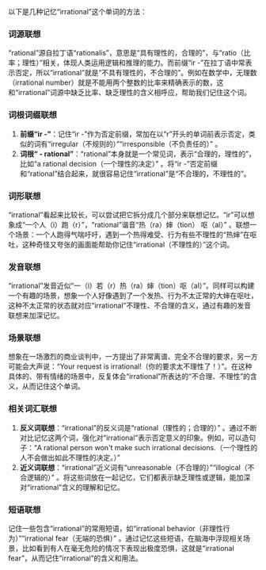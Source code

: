 以下是几种记忆“irrational”这个单词的方法：

### 词源联想
“rational”源自拉丁语“rationalis”，意思是“具有理性的，合理的”，与“ratio（比率；理性）”相关，体现人类运用逻辑和推理的能力。而前缀“ir -”在拉丁语中常表示否定，所以“irrational”就是“不具有理性的，不合理的”。例如在数学中，无理数（irrational number）就是不能用两个整数的比率来精确表示的数，这和“irrational”词源中缺乏比率、缺乏理性的含义相呼应，帮助我们记住这个词。

### 词根词缀联想
1. **前缀“ir -”**：记住“ir -”作为否定前缀，常加在以“r”开头的单词前表示否定，类似的词有“irregular（不规则的）”“irresponsible（不负责任的）” 。
2. **词根“ - rational”**：“rational”本身就是一个常见词，表示“合理的，理性的”，比如“a rational decision（一个理性的决定）” 。将“ir -”否定前缀和“rational”结合起来，就很容易记住“irrational”是“不合理的，不理性的”。

### 词形联想
“irrational”看起来比较长，可以尝试把它拆分成几个部分来联想记忆。“ir”可以想象成“一个人（i）跑（r）”，“rational”谐音“热（ra）婶（tion） 呕（al）” 。联想一个场景：一个人跑得气喘吁吁，遇到一个热得难受、行为有些不理性的“热婶”在呕吐，这种奇怪又夸张的画面能帮助你记住“irrational（不理性的）”这个词。

### 发音联想
“irrational”发音近似“一（i）若（r）热（ra）婶（tion）呕（al）”。同样可以构建一个有趣的场景，想象一个人好像遇到了一个发热、行为不太正常的大婶在呕吐，这种不太正常的状态就对应“irrational”不理性、不合理的含义，通过有趣的发音联想来加深记忆。

### 场景联想
想象在一场激烈的商业谈判中，一方提出了非常离谱、完全不合理的要求，另一方可能会大声说：“Your request is irrational!（你的要求太不理性了！）”。在这种具体的、带有情绪的场景中，反复体会“irrational”所表达的“不合理、不理性”的含义，从而记住这个单词。

### 相关词汇联想
1. **反义词联想**：“irrational”的反义词是“rational（理性的；合理的）” 。通过不断对比记忆这两个词，强化对“irrational”表示否定意义的印象。例如，可以造句子：“A rational person won't make such irrational decisions.（一个理性的人不会做出如此不理性的决定。）”
2. **近义词联想**：“irrational”近义词有“unreasonable（不合理的）”“illogical（不合逻辑的）” 。将这些词放在一起记忆，它们都表示缺乏理性或逻辑，能加深对“irrational”含义的理解和记忆。

### 短语联想
记住一些包含“irrational”的常用短语，如“irrational behavior（非理性行为）”“irrational fear（无端的恐惧）” 。通过记忆这些短语，在脑海中浮现相关场景，比如看到有人在毫无危险的情况下表现出极度恐惧，这就是“irrational fear”，从而记住“irrational”的含义和用法。 